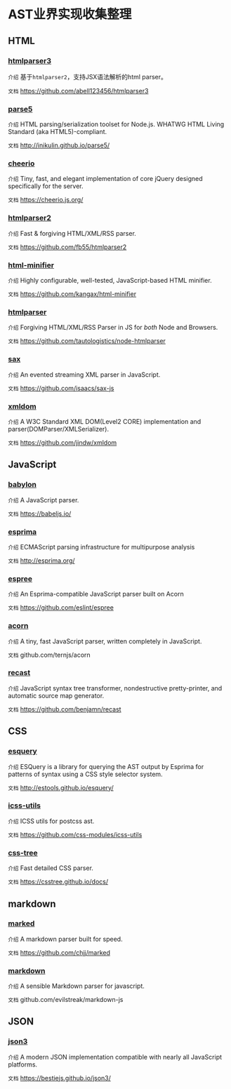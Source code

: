 # AST业界实现收集整理

## HTML

### [htmlparser3](https://www.npmjs.com/package/htmlparser3)

`介绍` 基于`htmlparser2`，支持JSX语法解析的html parser。

`文档` https://github.com/abell123456/htmlparser3  

### [parse5](https://www.npmjs.com/package/parse5)

`介绍` HTML parsing/serialization toolset for Node.js. WHATWG HTML Living Standard (aka HTML5)-compliant.

`文档` http://inikulin.github.io/parse5/


### [cheerio](https://www.npmjs.com/package/cheerio)

`介绍` Tiny, fast, and elegant implementation of core jQuery designed specifically for the server.

`文档` https://cheerio.js.org/


### [htmlparser2](https://www.npmjs.com/package/htmlparser2)

`介绍` Fast & forgiving HTML/XML/RSS parser.

`文档` https://github.com/fb55/htmlparser2


### [html-minifier](https://www.npmjs.com/package/html-minifier)

`介绍` Highly configurable, well-tested, JavaScript-based HTML minifier.

`文档` https://github.com/kangax/html-minifier


### [htmlparser](https://www.npmjs.com/package/htmlparser)

`介绍` Forgiving HTML/XML/RSS Parser in JS for *both* Node and Browsers.

`文档` https://github.com/tautologistics/node-htmlparser


### [sax](https://www.npmjs.com/package/sax)

`介绍` An evented streaming XML parser in JavaScript.

`文档` https://github.com/isaacs/sax-js


### [xmldom](https://www.npmjs.com/package/xmldom)

`介绍` A W3C Standard XML DOM(Level2 CORE) implementation and parser(DOMParser/XMLSerializer).

`文档` https://github.com/jindw/xmldom



## JavaScript

### [babylon](https://www.npmjs.com/package/babylon)

`介绍` A JavaScript parser.

`文档` https://babeljs.io/


### [esprima](https://www.npmjs.com/package/esprima)

`介绍` ECMAScript parsing infrastructure for multipurpose analysis

`文档` http://esprima.org/


### [espree](https://www.npmjs.com/package/espree)

`介绍` An Esprima-compatible JavaScript parser built on Acorn

`文档` https://github.com/eslint/espree


### [acorn](https://www.npmjs.com/package/acorn)

`介绍` A tiny, fast JavaScript parser, written completely in JavaScript.

`文档` github.com/ternjs/acorn


### [recast](https://www.npmjs.com/package/recast)

`介绍` JavaScript syntax tree transformer, nondestructive pretty-printer, and automatic source map generator.

`文档` https://github.com/benjamn/recast


## CSS

### [esquery](https://www.npmjs.com/package/esquery)

`介绍` ESQuery is a library for querying the AST output by Esprima for patterns of syntax using a CSS style selector system. 

`文档` http://estools.github.io/esquery/


### [icss-utils](https://www.npmjs.com/package/icss-utils)

`介绍` ICSS utils for postcss ast. 

`文档` https://github.com/css-modules/icss-utils

### [css-tree](https://www.npmjs.com/package/css-tree)

`介绍` Fast detailed CSS parser.  

`文档` https://csstree.github.io/docs/



## markdown

### [marked](https://www.npmjs.com/package/marked)

`介绍` A markdown parser built for speed.

`文档` https://github.com/chjj/marked


### [markdown](https://www.npmjs.com/package/markdown)

`介绍` A sensible Markdown parser for javascript.

`文档` github.com/evilstreak/markdown-js



## JSON

### [json3](https://www.npmjs.com/package/json3)

`介绍` A modern JSON implementation compatible with nearly all JavaScript platforms.

`文档` https://bestiejs.github.io/json3/

